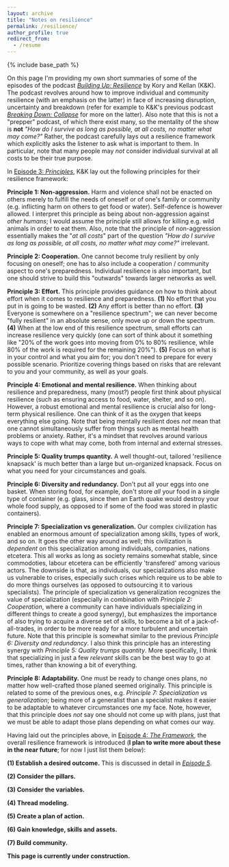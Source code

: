 ```yaml
---
layout: archive
title: "Notes on resilience"
permalink: /resilience/
author_profile: true
redirect_from:
  - /resume
---
```


{% include base_path %}

On this page I'm providing my own short summaries of some of the episodes of the podcast [_Building Up: Resilience_](https://shows.acast.com/building-up-resilience) by Kory and Kellan (K&K). The podcast revolves around how to improve individual and community resilience (with an emphasis on the latter) in face of increasing disruption, uncertainty and breakdown (refer for example to K&K's previous podcast [_Breaking Down: Collapse_]([xx](https://collapsepod.buzzsprout.com/)) for more on the latter). Also note that this is not a "prepper" podcast, of which there exist many, so the mentality of the show is **not** _"How do I survive as long as possible, at all costs, no matter what may come?"_ Rather, the podcast carefully lays out a resilience framework which explicitly asks the listener to ask what is important to them. In particular, note that many people may _not_ consider individual survival at all costs to be their true purpose.

In [Episode 3: _Principles_](https://shows.acast.com/building-up-resilience/episodes/episode-3-principles), K&K lay out the following principles for their resilience framework:

**Principle 1: Non-aggression.** Harm and violence shall not be enacted on others merely to fulfill the needs of oneself or of one's family or community (e.g. inflicting harm on others to get food or water). Self-defence is however allowed. I interpret this principle as being about non-aggression against _other humans_; I would assume the principle still allows for killing e.g. wild animals in order to eat them. Also, note that the principle of non-aggression essentially makes the "_at all costs_" part of the question _"How do I survive as long as possible, at all costs, no matter what may come?"_ irrelevant.

**Principle 2: Cooperation.** One cannot become truly resilient by only focusing on oneself; one has to also include a cooperation / community aspect to one's preparedness. Individual resilience is also important, but one should strive to build this "outwards" towards larger networks as well.

**Principle 3: Effort.** This principle provides guidance on how to think about effort when it comes to resilience and preparedness. **(1)** No effort that you put in is going to be wasted. **(2)** Any effort is better than no effort. **(3)** Everyone is somewhere on a "resilience spectrum"; we can never become "fully resilient" in an absolute sense, only move up or down the spectrum. **(4)** When at the low end of this resilience spectrum, small efforts can increase resilience very quickly (one can sort of think about it something like "20% of the work goes into moving from 0% to 80% resilience, while 80% of the work is required for the remaining 20%"). **(5)** Focus on what is in your control and what you aim for; you don't need to prepare for every possible scenario. Prioritize covering things based on risks that are relevant to you and your community, as well as your goals.

**Principle 4: Emotional and mental resilience.** When thinking about resilience and preparedness, many (most?) people first think about physical resilience (such as ensuring access to food, water, shelter, and so on). However, a robust emotional and mental resilience is crucial also for long-term physical resilience. One can think of it as the oxygen that keeps everything else going. Note that being mentally resilient does _not_ mean that one cannot simultaneously suffer from things such as mental health problems or anxiety. Rather, it's a mindset that revolves around various ways to cope with what may come, both from internal and external stresses.

**Principle 5: Quality trumps quantity.** A well thought-out, tailored 'resilience knapsack' is much better than a large but un-organized knapsack. Focus on what you need for your circumstances and goals. 

**Principle 6: Diversity and redundancy.** Don't put all your eggs into one basket. When storing food, for example, don't store _all_ your food in a single type of container (e.g. glass, since then an Earth quake would destroy your whole food supply, as opposed to if some of the food was stored in plastic containers). 

**Principle 7: Specialization vs generalization.** Our complex civilization has enabled an enormous amount of specialization among skills, types of work, and so on. It goes the other way around as well; this civilization is _dependent_ on this specialization among individuals, companies, nations etcetera. This all works as long as society remains somewhat stable, since commodoties, labour etcetera can be efficiently 'transfered' among various actors. The downside is that, as individuals, our specializations also make us vulnerable to crises, especially such crises which require us to be able to do more things ourselves (as opposed to outsourcing it to various specialists). The principle of specialization vs generalization recognizes the value of specialization (especially in combination with _Principle 2: Cooperation_, where a community can have individuals specializing in different things to create a good synergy), but emphasizes the importance of also trying to acquire a diverse set of skills, to become a bit of a jack-of-all-trades, in order to be more ready for a more turbulent and uncertain future. Note that this principle is somewhat similar to the previous _Principle 6: Diversity and redundancy_. I also think this principle has an interesting synergy with _Principle 5: Quality trumps quantity_. More specifically, I think that specializing in just a few _relevant_ skills can be the best way to go at times, rather than knowing a bit of everything.

**Principle 8: Adaptability.** One must be ready to change ones plans, no matter how well-crafted those planed seemed originally. This principle is related to some of the previous ones, e.g. _Principle 7: Specialization vs generalization_; being more of a generalist than a specialist makes it easier to be adaptable to whatever circumstances one my face. Note, however, that this principle does _not_ say one should not come up with plans, just that we must be able to adapt those plans depending on what comes our way.

Having laid out the principles above, in [Episode 4: _The Framework_](https://shows.acast.com/building-up-resilience/episodes/episode-4-the-framework), the overall resilience framework is introduced (**I plan to write more about these in the near future**; for now I just list them below):

**(1) Establish a desired outcome.** This is discussed in detail in [_Episode 5_](https://shows.acast.com/building-up-resilience/episodes/episode-5-establish-your-desired-outcome).

**(2) Consider the pillars.**

**(3) Consider the variables.**

**(4) Thread modeling.**

**(5) Create a plan of action.**

**(6) Gain knowledge, skills and assets.**

**(7) Build community.**

**This page is currently under construction.**
